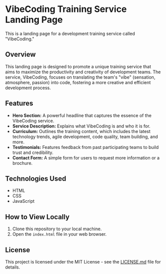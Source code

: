 # VibeCoding Training Service Landing Page

This is a landing page for a development training service called "VibeCoding."

## Overview

This landing page is designed to promote a unique training service that aims to maximize the productivity and creativity of development teams. The service, VibeCoding, focuses on translating the team's "vibe" (sensation, atmosphere, passion) into code, fostering a more creative and efficient development process.

## Features

-   **Hero Section:** A powerful headline that captures the essence of the VibeCoding service.
-   **Service Description:** Explains what VibeCoding is and who it is for.
-   **Curriculum:** Outlines the training content, which includes the latest technology trends, agile development, code quality, team building, and more.
-   **Testimonials:** Features feedback from past participating teams to build trust and credibility.
-   **Contact Form:** A simple form for users to request more information or a brochure.

## Technologies Used

-   HTML
-   CSS
-   JavaScript

## How to View Locally

1.  Clone this repository to your local machine.
2.  Open the `index.html` file in your web browser.

## License

This project is licensed under the MIT License - see the [LICENSE.md](LICENSE.md) file for details.

